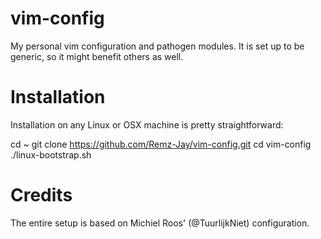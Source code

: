 vim-config
==========

My personal vim configuration and pathogen modules. It is set up to be generic, so it might benefit others as well.

Installation
============
Installation on any Linux or OSX machine is pretty straightforward:

cd ~
git clone https://github.com/Remz-Jay/vim-config.git
cd vim-config
./linux-bootstrap.sh 

Credits 
=======

The entire setup is based on Michiel Roos' (@TuurlijkNiet) configuration.
